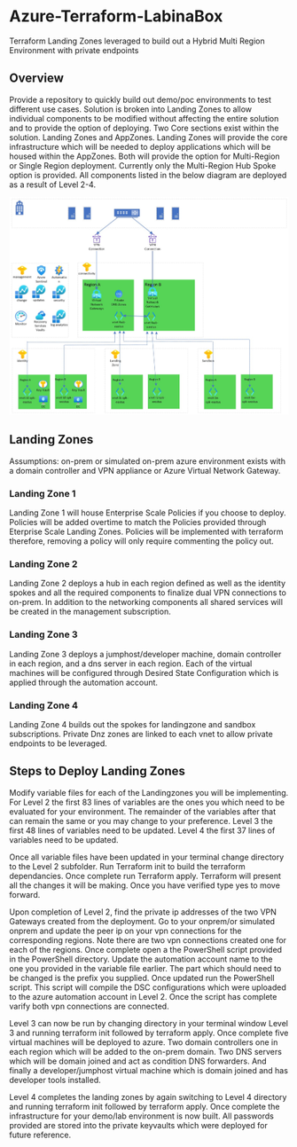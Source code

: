 # Azure-Terraform-LabinaBox
Terraform Landing Zones leveraged to build out a Hybrid Multi Region Environment with private endpoints

## Overview

Provide a repository to quickly build out demo/poc environments to test different use cases.  Solution is broken into Landing Zones to allow individual components to be modified without affecting the entire solution and to provide the option of deploying.  Two Core sections exist within the solution.  Landing Zones and AppZones.  Landing Zones will provide the core infrastructure which will be needed to deploy applications which will be housed within the AppZones.  Both will provide the option for Multi-Region or Single Region deployment.  Currently only the Multi-Region Hub Spoke option is provided.  All components listed in the below diagram are deployed as a result of Level 2-4.  

![lab image](images/AzureTerraformLabinaBox.jpeg)

## Landing Zones

Assumptions: on-prem or simulated on-prem azure environment exists with a domain controller and VPN appliance or Azure Virtual Network Gateway.

### Landing Zone 1

Landing Zone 1 will house Enterprise Scale Policies if you choose to deploy.  Policies will be added overtime to match the Policies provided through Eterprise Scale Landing Zones.  Policies will be implemented with terraform therefore, removing a policy will only require commenting the policy out.

### Landing Zone 2

Landing Zone 2 deploys a hub in each region defined as well as the identity spokes and all the required components to finalize dual VPN connections to on-prem.  In addition to the networking components all shared services will be created in the management subscription.

### Landing Zone 3

Landing Zone 3 deploys a jumphost/developer machine, domain controller in each region, and a dns server in each region.  Each of the virtual machines will be configured through Desired State Configuration which is applied through the automation account.

### Landing Zone 4
Landing Zone 4 builds out the spokes for landingzone and sandbox subscriptions.  Private Dnz zones are linked to each vnet to allow private endpoints to be leveraged.

## Steps to Deploy Landing Zones
Modify variable files for each of the Landingzones you will be implementing.  For Level 2 the first 83 lines of variables are the ones you which need to be evaluated for your environment.  The remainder of the variables after that can remain the same or you may change to your preference.  Level 3 the first 48 lines of variables need to be updated. Level 4 the first 37 lines of variables need to be updated.

Once all variable files have been updated in your terminal change directory to the Level 2 subfolder.  Run Terraform init to build the terraform dependancies.  Once complete run Terraform apply.  Terraform will present all the changes it will be making. Once you have verified type yes to move forward. 

Upon completion of Level 2, find the private ip addresses of the two VPN Gateways created from the deployment.  Go to your onprem/or simulated onprem and update the peer ip on your vpn connections for the corresponding regions.  Note there  are two vpn connections created one for each of the regions.  Once complete open a the PowerShell script provided in the PowerShell directory. Update the automation account name to the one you provided in the variable file earlier.  The part which should need to be changed is the prefix you supplied.  Once updated run the PowerShell script.  This script will compile the DSC configurations which were uploaded to the azure automation account in Level 2.  Once the script has complete varify both vpn connections are connected.

Level 3 can now be run by changing directory in your terminal window Level 3 and running terraform init followed by terraform apply.  Once complete five virtual machines will be deployed to azure.  Two domain controllers one in each region which will be added to the on-prem domain.  Two DNS servers which will be domain joined and act as condition DNS forwarders.  And finally a developer/jumphost virtual machine which is domain joined and has developer tools installed.

Level 4 completes the landing zones by again switching to Level 4 directory and running terraform init followed by terraform apply. Once complete the infrastructure for your demo/lab environment is now built.  All passwords provided are stored into the private keyvaults which were deployed for future reference.





